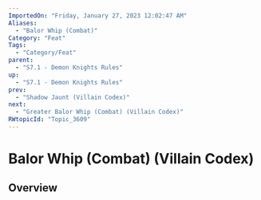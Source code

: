 ```yaml
---
ImportedOn: "Friday, January 27, 2023 12:02:47 AM"
Aliases:
  - "Balor Whip (Combat)"
Category: "Feat"
Tags:
  - "Category/Feat"
parent:
  - "S7.1 - Demon Knights Rules"
up:
  - "S7.1 - Demon Knights Rules"
prev:
  - "Shadow Jaunt (Villain Codex)"
next:
  - "Greater Balor Whip (Combat) (Villain Codex)"
RWtopicId: "Topic_3609"
---
```

# Balor Whip (Combat) (Villain Codex)
## Overview
